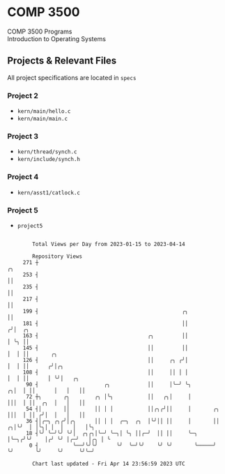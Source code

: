 # COMP 3500
COMP 3500 Programs  
Introduction to Operating Systems  
## Projects & Relevant Files
All project specifications are located in `specs`
### Project 2
- `kern/main/hello.c`
- `kern/main/main.c`
### Project 3
- `kern/thread/synch.c`
- `kern/include/synch.h`
### Project 4
- `kern/asst1/catlock.c`
### Project 5
- `project5`

```

        Total Views per Day from 2023-01-15 to 2023-04-14

        Repository Views
     271 ┼                                                                  ╭╮
     253 ┤                                                                  ││
     235 ┤                                                                  ││
     217 ┤                                                                  ││
     199 ┤                                              ╭╮                  ││
     181 ┤                                              ││                 ╭╯│  ╭╮
     163 ┤                                   ╭╮         ││                 │ ╰╮ ││
     145 ┤                                   ││         ││                 │  │ ││       ╭╮
     126 ┤                                   ││     ╭╮ ╭╯│                 │  │ ││      ╭╯│╭╮
     108 ┤                                   ││     ││ │ │                 │  │ ││      │ ╰╯│   ╭╮
      90 ┤                     ╭╮            ││     │╰─╯ ╰╮              ╭╮│  │ ││      │   │   ││
      72 ┼╮       ╭╮        ╭╮ │╰╮           ││   ╭╮│     │              │││  │ ││  ╭╮  │   │   ││
      54 ┤│       ││        ││ │ │           ││╭╮╭╯││     │       ╭╮     │││  │ ││ ╭╯│  │   │   ││
      36 ┤│╭─╮ ╭╮╭╯│╭╮      ││ │ │  ╭─╮  ╭╮  │╰╯││ ││     │       ││   ╭╮│╰╯  │ │╰╮│ │  │   │   │╰╮
      18 ┤╰╯ ╰─╯╰╯ ╰╯│  ╭╮╭╮│╰─╯ ╰─╮│ ╰╮ ││╭─╯  ││ ││     ╰─╮     │╰─╮╭╯╰╯    │╭╯ ╰╯ │╭─╯   │╭╮ │ ╰
       0 ┤           ╰──╯╰╯╰╯      ╰╯  ╰─╯╰╯    ╰╯ ╰╯       ╰─────╯  ╰╯       ╰╯     ╰╯     ╰╯╰─╯

        Chart last updated - Fri Apr 14 23:56:59 2023 UTC
        
```

